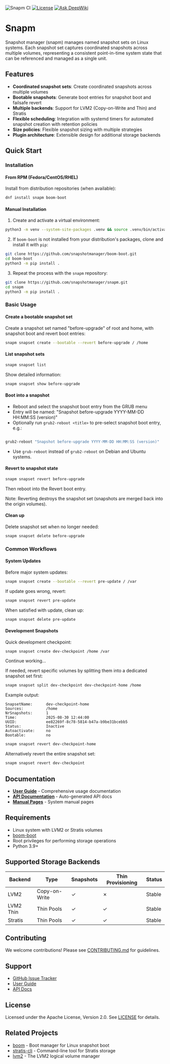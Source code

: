 ![Snapm CI](https://github.com/snapshotmanager/snapm/actions/workflows/snapm.yml/badge.svg) [![License](https://img.shields.io/badge/License-Apache%202.0-blue.svg)](https://opensource.org/licenses/Apache-2.0) [![Ask DeepWiki](https://deepwiki.com/badge.svg)](https://deepwiki.com/snapshotmanager/snapm)

# Snapm

Snapshot manager (snapm) manages named snapshot sets on Linux systems. Each
snapshot set captures coordinated snapshots across multiple volumes,
representing a consistent point-in-time system state that can be referenced and
managed as a single unit.

## Features

- **Coordinated snapshot sets**: Create coordinated snapshots across
  multiple volumes
- **Bootable snapshots**: Generate boot entries for snapshot boot and
  failsafe revert
- **Multiple backends**: Support for LVM2 (Copy-on-Write and Thin) and
  Stratis
- **Flexible scheduling**: Integration with systemd timers for automated
  snapshot creation with retention policies
- **Size policies**: Flexible snapshot sizing with multiple strategies
- **Plugin architecture**: Extensible design for additional storage
  backends

## Quick Start

### Installation

#### From RPM (Fedora/CentOS/RHEL)

Install from distribution repositories (when available):

```bash
dnf install snapm boom-boot
```

#### Manual Installation

1. Create and activate a virtual environment:

```bash
python3 -m venv --system-site-packages .venv && source .venv/bin/activate
```

2. If ``boom-boot`` is not installed from your distribution's packages, clone
   and install it with ``pip``:

```bash
git clone https://github.com/snapshotmanager/boom-boot.git
cd boom-boot
python3 -m pip install .
```

3. Repeat the process with the ``snapm`` repository:

```bash
git clone https://github.com/snapshotmanager/snapm.git
cd snapm
python3 -m pip install .
```

### Basic Usage

#### Create a bootable snapshot set

Create a snapshot set named "before-upgrade" of root and home,
with snapshot boot and revert boot entries:

```bash
snapm snapset create --bootable --revert before-upgrade / /home
```

#### List snapshot sets

```bash
snapm snapset list
```

Show detailed information:

```bash
snapm snapset show before-upgrade
```

#### Boot into a snapshot

- Reboot and select the snapshot boot entry from the GRUB menu
- Entry will be named: "Snapshot before-upgrade YYYY-MM-DD HH:MM:SS
(version)"
- Optionally run ``grub2-reboot <title>`` to pre-select snapshot boot
  entry, e.g.:
```bash

grub2-reboot "Snapshot before-upgrade YYYY-MM-DD HH:MM:SS (version)"
```

- Use ``grub-reboot`` instead of ``grub2-reboot`` on Debian and Ubuntu
  systems.

#### Revert to snapshot state

```bash
snapm snapset revert before-upgrade
```

Then reboot into the Revert boot entry.

Note: Reverting destroys the snapshot set (snapshots are merged back into the
origin volumes).

#### Clean up

Delete snapshot set when no longer needed:

```bash
snapm snapset delete before-upgrade
```

### Common Workflows

#### System Updates

Before major system updates:

```bash
snapm snapset create --bootable --revert pre-update / /var
```

If update goes wrong, revert:

```bash
snapm snapset revert pre-update
```

When satisfied with update, clean up:

```bash
snapm snapset delete pre-update
```

#### Development Snapshots

Quick development checkpoint:

```bash
snapm snapset create dev-checkpoint /home /var
```

Continue working...

If needed, revert specific volumes by splitting them into a dedicated snapshot
set first:

```bash
snapm snapset split dev-checkpoint dev-checkpoint-home /home
```

Example output:

```text
SnapsetName:      dev-checkpoint-home
Sources:          /home
NrSnapshots:      1
Time:             2025-08-30 12:44:00
UUID:             ee82269f-8c78-5814-b47a-b9be31bcebb5
Status:           Inactive
Autoactivate:     no
Bootable:         no
```

```bash
snapm snapset revert dev-checkpoint-home
```

Alternatively revert the entire snapshot set:

```bash
snapm snapset revert dev-checkpoint
```

## Documentation

- **[User Guide](https://snapm.readthedocs.io/en/latest/user_guide.html)** -
  Comprehensive usage documentation
- **[API Documentation](https://snapm.readthedocs.io/en/latest/snapm.html)** -
  Auto-generated API docs
- **[Manual Pages](man/)** - System manual pages

## Requirements

- Linux system with LVM2 or Stratis volumes
- [boom-boot](https://github.com/snapshotmanager/boom-boot)
- Root privileges for performing storage operations
- Python 3.9+

## Supported Storage Backends

| Backend | Type | Snapshots | Thin Provisioning | Status |
|---------|------|-----------|-------------------|--------|
| LVM2 | Copy-on-Write | ✓ | ✗ | Stable |
| LVM2 Thin | Thin Pools | ✓ | ✓ | Stable |
| Stratis | Thin Pools | ✓ | ✓ | Stable |

## Contributing

We welcome contributions! Please see [CONTRIBUTING.md](CONTRIBUTING.md)
for guidelines.

## Support

- [GitHub Issue Tracker](https://github.com/snapshotmanager/snapm/issues)
- [User Guide](https://snapm.readthedocs.io/en/latest/user_guide.html)
- [API Docs](https://snapm.readthedocs.io/en/latest/snapm.html)

## License

Licensed under the Apache License, Version 2.0. See [LICENSE](LICENSE) for details.

## Related Projects

- [boom](https://github.com/snapshotmanager/boom) - Boot manager for
  Linux snapshot boot
- [stratis-cli](https://github.com/stratis-storage/stratis-cli) -
  Command-line tool for Stratis storage
- [lvm2](https://gitlab.com/lvmteam/lvm2) - The LVM2 logical volume manager
